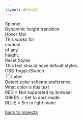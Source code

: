 ```yaml
---
layout: default
---
```


<link rel="stylesheet" href="/assets/css/home.css"/>
<link rel="stylesheet" href="/pages/webComponents.css">
<script src="/pages/webComponents.js"></script>


<div class="section">
    <div class="title">Spinner</div>
    <div class="example">
        <div class="spinner"></div>
    </div>
</div>

<div class="section">
    <div class="title">Dynamnic height transition</div>
    <div class="example">
        <!-- <div class="height-grow-container">Hover Me for 1 line.
            <div class="grow-content">content</div>
        </div> -->
        <div class="height-grow-container">Hover Me!
            <div class="grow-content">
                <div>This works for </div>
                <div>content</div>
                <div>of any</div>
                <div>height.</div>
            </div>
        </div>
    </div>
</div>

<div class="section">
    <div class="title">Reset Styles</div>
    <div class="example">
        <div class="reset-styles">
            This text should have default styles.
        </div>
    </div>
</div>



<div class="section">
    <div class="title">CSS Toggle/Switch</div>
    <div class="example">
        <input type="checkbox" id="switch" /><label for="switch">Label</label>
    </div>
</div>


<div class="section">
    <div class="title">Detect color scheme preference</div>
    <div class="example">
        <span class="color-pref">What color is this text</span>
        <div>
            <span>RED = Not supported by browser</span><br/>
            <span>GREEN = Set to dark mode</span><br/>
            <span>BLUE = Set to light mode</span>
        </div>
    </div>
</div>


[back to projects](/projects.html)